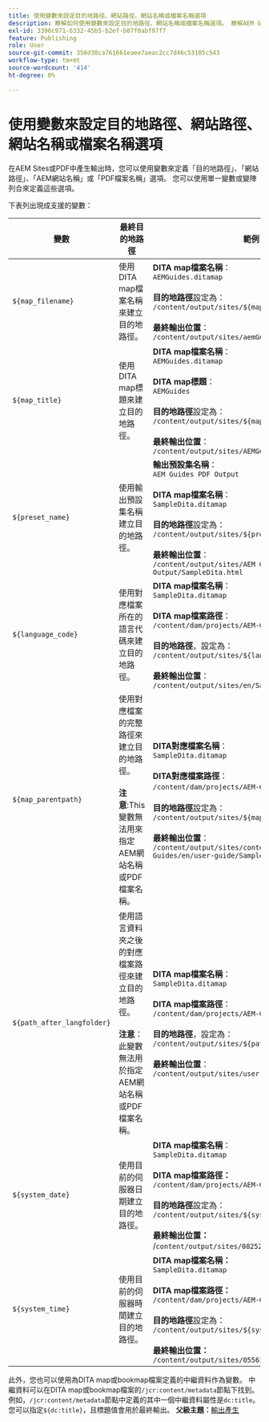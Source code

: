 ```yaml
---
title: 使用變數來設定目的地路徑、網站路徑、網站名稱或檔案名稱選項
description: 瞭解如何使用變數來設定目的地路徑、網站名稱或檔案名稱選項。 瞭解AEM Guides支援的現成可用變數。
exl-id: 3396c971-6332-45b5-b2ef-b07f0abf97f7
feature: Publishing
role: User
source-git-commit: 358d38ca761661eaee7aeac2cc7d46c53105c543
workflow-type: tm+mt
source-wordcount: '414'
ht-degree: 0%

---
```


# 使用變數來設定目的地路徑、網站路徑、網站名稱或檔案名稱選項


在AEM Sites或PDF中產生輸出時，您可以使用變數來定義「目的地路徑」、「網站路徑」、「AEM網站名稱」或「PDF檔案名稱」選項。 您可以使用單一變數或變陣列合來定義這些選項。

下表列出現成支援的變數：

| 變數 | 最終目的地路徑 | 範例 |
| --- | --- | --- |
| `${map_filename}` | 使用DITA map檔案名稱來建立目的地路徑。 | **DITA map檔案名稱**：<br>`AEMGuides.ditamap`<br><br>**目的地路徑**&#x200B;設定為：<br>`/content/output/sites/${map_filename}`<br><br>**最終輸出位置**：<br>`/content/output/sites/aemGuides/AEMGuides.html` |
| `${map_title}` | 使用DITA map標題來建立目的地路徑。 | **DITA map檔案名稱**：<br>`AEMGuides.ditamap`<br><br>**DITA map標題**：<br>`AEMGuides`<br><br>**目的地路徑**&#x200B;設定為：<br>`/content/output/sites/${map_title}`<br><br>**最終輸出位置**：<br>`/content/output/sites/AEMGuides/AEMGuides.html` |
| `${preset_name}` | 使用輸出預設集名稱建立目的地路徑。 | **輸出預設集名稱**：<br>`AEM Guides PDF Output`<br><br>**DITA map檔案名稱**：<br>`SampleDita.ditamap`<br><br>**目的地路徑**&#x200B;設定為：<br>`/content/output/sites/${preset_name}`<br><br>**最終輸出位置**：<br>`/content/output/sites/AEM Guides PDF Output/SampleDita.html` |
| `${language_code}` | 使用對應檔案所在的語言代碼來建立目的地路徑。 | **DITA map檔案名稱**：<br>`SampleDita.ditamap`<br><br>**DITA map檔案路徑**：<br>`/content/dam/projects/AEM-Guides/en/user-guide/`<br><br>**目的地路徑**，設定為：<br>`/content/output/sites/${language_code}`<br><br>**最終輸出位置**：<br>`/content/output/sites/en/SampleDita.html` |
| `${map_parentpath}` | 使用對應檔案的完整路徑來建立目的地路徑。<br><br>**注意**:This&#x200B;變數無法用來指定AEM網站名稱或PDF檔案名稱。 | **DITA對應檔案名稱**：<br>`SampleDita.ditamap`<br><br>**DITA對應檔案路徑**：<br>`/content/dam/projects/AEM-Guides/en/user-guide`/<br><br>**目的地路徑**&#x200B;設定為：<br>`/content/output/sites/${map_parentpath}`<br><br>**最終輸出位置**：<br>`/content/output/sites/content/dam/projects/AEM-Guides/en/user-guide/SampleDita.html` |
| `${path_after_langfolder}` | 使用語言資料夾之後的對應檔案路徑來建立目的地路徑。<br><br>**注意**：此變數無法用於指定AEM網站名稱或PDF檔案名稱。 | **DITA map檔案名稱**：<br>`SampleDita.ditamap`<br><br>**DITA map檔案路徑**：<br>`/content/dam/projects/AEM-Guides/en/user-guide/`<br><br>**目的地路徑**，設定為：<br>`/content/output/sites/${path\_after\_langfolder}`<br><br>**最終輸出位置**：<br>`/content/output/sites/user-guide/SampleDita.html` |
| `${system_date}` | 使用目前的伺服器日期建立目的地路徑。 | **DITA map檔案名稱**： <br> `SampleDita.ditamap` <br><br> **DITA map檔案路徑：** <br> `/content/dam/projects/AEM-Guides/en/user-guide/` <br><br> **目的地路徑**&#x200B;設定為： <br> `/content/output/sites/${system_date}` <br> <br> **最終輸出位置：** <br> /`content/output/sites/08252023/SampleDita.html` |
| `${system_time}` | 使用目前的伺服器時間建立目的地路徑。 | **DITA map檔案名稱：** <br>`SampleDita.ditamap` <br> <br> **DITA map檔案路徑：** <br>`/content/dam/projects/AEM-Guides/en/user-guide/` <br><Br>**目的地路徑**&#x200B;設定為： <br> `/content/output/sites/${system_time}`<br><br>**最終輸出位置：**<br>`/content/output/sites/055612/SampleDita.html` |

此外，您也可以使用為DITA map或bookmap檔案定義的中繼資料作為變數。 中繼資料可以在DITA map或bookmap檔案的`/jcr:content/metadata`節點下找到。 例如，`/jcr:content/metadata`節點中定義的其中一個中繼資料屬性是`dc:title`。 您可以指定`${dc:title}`，且標題值會用於最終輸出。
**父級主題：**&#x200B;[&#x200B;輸出產生](generate-output.md)
